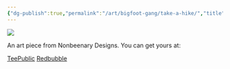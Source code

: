 ```yaml
---
{"dg-publish":true,"permalink":"/art/bigfoot-gang/take-a-hike/","title":"Take A Hike","tags":["Art","Camping"]}
---
```



![](https://baserow-media.ams3.digitaloceanspaces.com/user_files/nSpR91rygnSmaB5hlFRMEIiOBVjDcmbL_00a8592f22faf55528bb41070e2ce5121a2a7fa626c48632a770f83a02a62800.jpg)

An art piece from Nonbeenary Designs. You can get yours at:

[TeePublic](https://www.teepublic.com/t-shirt/51064108-take-a-hike?store_id=258912)
[Redbubble](https://www.redbubble.com/shop/ap/154460643?ref=studio-promote)
